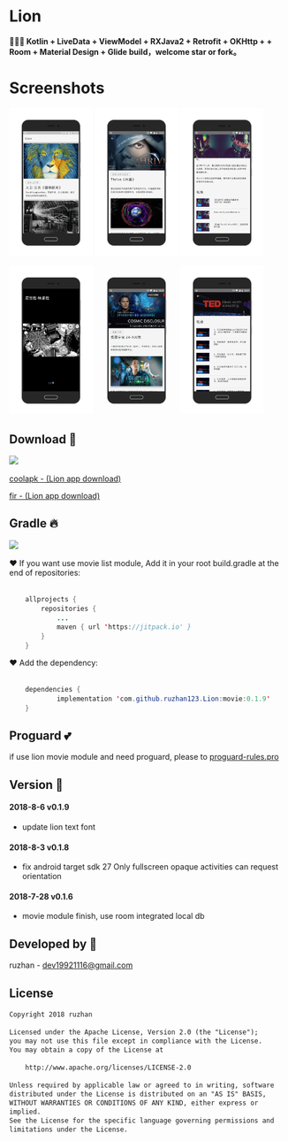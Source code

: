 
Lion
===============



####   :tada::tada::tada: Kotlin + LiveData + ViewModel + RXJava2 + Retrofit + OKHttp + + Room + Material Design + Glide build，welcome star or fork。


Screenshots
===============

<a href="logo/lion01.png"><img src="logo/lion01.png" width="30%"/></a> 
<a href="logo/lion02.png"><img src="logo/lion02.png" width="30%"/></a> 
<a href="logo/lion03.png"><img src="logo/lion03.png" width="30%"/></a>


<a href="logo/lion04.png"><img src="logo/lion04.png" width="30%"/></a> 
<a href="logo/lion05.png"><img src="logo/lion05.png" width="30%"/></a>
<a href="logo/lion06.png"><img src="logo/lion06.png" width="30%"/></a>


Download :tada:
------
![](https://github.com/ruzhan123/Lion/raw/master/logo/image-lion.png)


[coolapk - (Lion app download)](https://www.coolapk.com/apk/198282)

[fir - (Lion app download)](https://fir.im/lion333)


Gradle :fire:
------


[![](https://jitpack.io/v/ruzhan123/Lion.svg)](https://jitpack.io/#ruzhan123/Lion)

:heart: If you want use movie list module, Add it in your root build.gradle at the end of repositories:


```java

	allprojects {
		repositories {
			...
			maven { url 'https://jitpack.io' }
		}
	}
```

:heart: Add the dependency:


```java

	dependencies {
	        implementation 'com.github.ruzhan123.Lion:movie:0.1.9'
	}
```

Proguard :two_hearts:
------

if use lion movie module and need proguard, please to [proguard-rules.pro](https://github.com/ruzhan123/Lion/blob/master/app/proguard-rules.pro)


Version :grimacing:
------
#### 2018-8-6    v0.1.9
*  update lion text font
#### 2018-8-3    v0.1.8
*  fix android target sdk 27 Only fullscreen opaque activities can request orientation
#### 2018-7-28    v0.1.6
*  movie module finish, use room integrated local db



Developed by :speech_balloon:
-------

 ruzhan - <a href='javascript:'>dev19921116@gmail.com</a>


License
-------

    Copyright 2018 ruzhan

    Licensed under the Apache License, Version 2.0 (the "License");
    you may not use this file except in compliance with the License.
    You may obtain a copy of the License at
    
        http://www.apache.org/licenses/LICENSE-2.0
    
    Unless required by applicable law or agreed to in writing, software
    distributed under the License is distributed on an "AS IS" BASIS,
    WITHOUT WARRANTIES OR CONDITIONS OF ANY KIND, either express or implied.
    See the License for the specific language governing permissions and
    limitations under the License.

